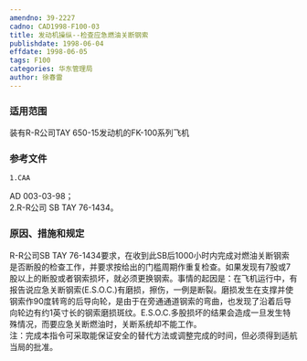 ```yaml
---
amendno: 39-2227  
cadno: CAD1998-F100-03  
title: 发动机操纵--检查应急燃油关断钢索  
publishdate: 1998-06-04  
effdate: 1998-06-05  
tags: F100  
categories: 华东管理局  
author: 徐春雷  
---
```

  
### 适用范围  
装有R-R公司TAY 650-15发动机的FK-100系列飞机  
  
<!--more-->  
### 参考文件  
    1.CAA  
AD 003-03-98；  
    2.R-R公司 SB TAY 76-1434。  
  
### 原因、措施和规定  
R-R公司SB TAY 76-1434要求，在收到此SB后1000小时内完成对燃油关断钢索是否断股的检查工作，并要求按给出的门槛周期作重复检查。如果发现有7股或7股以上的断股或者钢索损坏，就必须更换钢索。事情的起因是：在飞机运行中，有报告说应急关断钢索(E.S.O.C.)有磨损，擦伤，一例是断裂。磨损发生在支撑并使钢索作90度转弯的后导向轮，是由于在旁通通道钢索的弯曲，也发现了沿着后导向轮边有约1英寸长的钢索磨损斑纹。E.S.O.C.多股损坏的结果会造成一旦发生特殊情况，而要应急关断燃油时，关断系统却不能工作。  
    注：完成本指令可采取能保证安全的替代方法或调整完成的时间，但必须得到适航当局的批准。  

